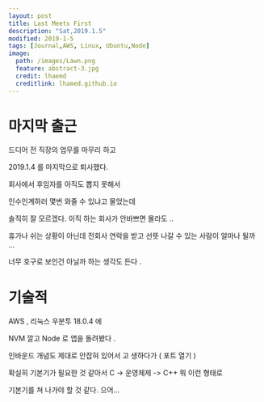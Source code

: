 ```yaml
---
layout: post
title: Last Meets First
description: "Sat,2019.1.5"
modified: 2019-1-5
tags: [Journal,AWS, Linux, Ubuntu,Node]
image:
  path: /images/Lawn.png
  feature: abstract-3.jpg
  credit: lhaemd
  creditlink: lhamed.github.io
---
```


# 마지막 출근 

드디어 전 직장의 업무를 마무리 하고 

2019.1.4 를 마지막으로 퇴사했다.

회사에서 후임자를 아직도 뽑지 못해서 

인수인계하러 몇번 와줄 수 있냐고 물었는데 

솔직히 잘 모르겠다. 이직 하는 회사가 안바쁘면 몰라도 ..

휴가나 쉬는 상황이 아닌데 전회사 연락을 받고 선뜻 나갈 수 있는 사람이 얼마나 될까 ... 

너무 호구로 보인건 아닐까 하는 생각도 든다 . 

# 기술적 

AWS , 리눅스 우분투 18.0.4 에 

NVM 깔고 Node 로 앱을 돌려봤다 . 

인바운드 개념도 제대로 안잡혀 있어서 고
생하다가 ( 포트 열기 )

확실히 기본기가 필요한 것 같아서 C -> 운영체제 -> C++ 뭐 이런 형태로 

기본기를 쳐 나가야 할 것 같다. 으어... 


